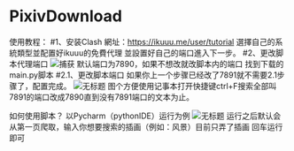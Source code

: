 # PixivDownload  
使用教程：
#1、安装Clash
網址：https://ikuuu.me/user/tutorial
選擇自己的系統類型並配置好ikuuu的免費代理
並設置好自己的端口進入下一步。
#2、更改脚本代理端口
![捕获](https://github.com/xiaosuLiane/PixivDownload/assets/42183711/cd9354a8-a210-4430-8f94-93b5be273a6a)
默认端口为7890，如果不想改就改脚本内的端口
找到下载的main.py脚本
#2.1、更改脚本端口
如果你上一个步骤已经改了7891就不需要2.1步骤了，配置完成。
![无标题](https://github.com/xiaosuLiane/PixivDownload/assets/42183711/2028c58f-d1e2-4c48-8b99-79621971683d)
图个方便使用记事本打开快捷键ctrl+F搜索全部叫7891的端口改成7890直到没有7891端口的文本为止。

如何使用脚本？
以Pycharm（pythonIDE）运行为例
![无标题](https://github.com/xiaosuLiane/PixivDownload/assets/42183711/ba7feb44-0a10-4f6b-bc92-e259f88c3fe2)
运行之后默认会从第一页爬取，输入你想要搜索的插画（例如：风景）目前只弄了插画
回车运行即可
